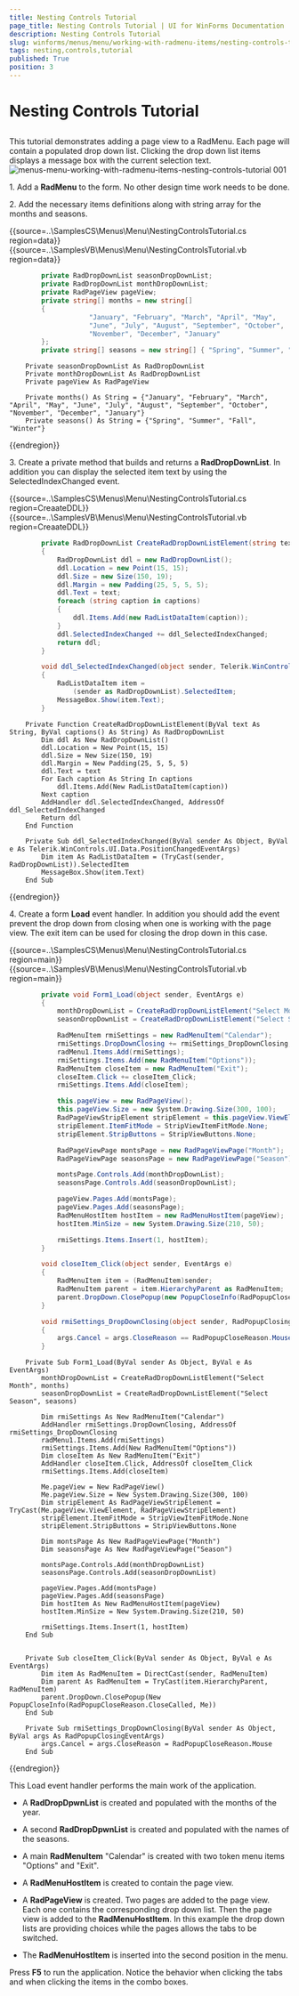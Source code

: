 ```yaml
---
title: Nesting Controls Tutorial
page_title: Nesting Controls Tutorial | UI for WinForms Documentation
description: Nesting Controls Tutorial
slug: winforms/menus/menu/working-with-radmenu-items/nesting-controls-tutorial
tags: nesting,controls,tutorial
published: True
position: 3
---
```


# Nesting Controls Tutorial



## 

This tutorial demonstrates adding a page view to a RadMenu. Each page will contain a populated drop down list. Clicking the drop down list items displays a message box with the current selection text. <br>![menus-menu-working-with-radmenu-items-nesting-controls-tutorial 001](images/menus-menu-working-with-radmenu-items-nesting-controls-tutorial001.png)

1\. Add a __RadMenu__ to the form. No other design time work needs to be done.

2\. Add the necessary items definitions along with string array for the months and seasons.

{{source=..\SamplesCS\Menus\Menu\NestingControlsTutorial.cs region=data}} 
{{source=..\SamplesVB\Menus\Menu\NestingControlsTutorial.vb region=data}} 

````C#
        private RadDropDownList seasonDropDownList;
        private RadDropDownList monthDropDownList;
        private RadPageView pageView;
        private string[] months = new string[]
        {
                    "January", "February", "March", "April", "May",
                    "June", "July", "August", "September", "October",
                    "November", "December", "January"
        };
        private string[] seasons = new string[] { "Spring", "Summer", "Fall", "Winter" };
````
````VB.NET
    Private seasonDropDownList As RadDropDownList
    Private monthDropDownList As RadDropDownList
    Private pageView As RadPageView

    Private months() As String = {"January", "February", "March", "April", "May", "June", "July", "August", "September", "October", "November", "December", "January"}
    Private seasons() As String = {"Spring", "Summer", "Fall", "Winter"}
````

{{endregion}} 

3\. Create a private method that builds and returns a __RadDropDownList__. In addition you can display the selected item text by using the SelectedIndexChanged event.

{{source=..\SamplesCS\Menus\Menu\NestingControlsTutorial.cs region=CreaateDDL}} 
{{source=..\SamplesVB\Menus\Menu\NestingControlsTutorial.vb region=CreaateDDL}} 

````C#
        private RadDropDownList CreateRadDropDownListElement(string text, string[] captions)
        {
            RadDropDownList ddl = new RadDropDownList();
            ddl.Location = new Point(15, 15);
            ddl.Size = new Size(150, 19);
            ddl.Margin = new Padding(25, 5, 5, 5);
            ddl.Text = text;
            foreach (string caption in captions)
            {
                ddl.Items.Add(new RadListDataItem(caption));
            }
            ddl.SelectedIndexChanged += ddl_SelectedIndexChanged;
            return ddl;
        }

        void ddl_SelectedIndexChanged(object sender, Telerik.WinControls.UI.Data.PositionChangedEventArgs e)
        {
            RadListDataItem item =
                (sender as RadDropDownList).SelectedItem;
            MessageBox.Show(item.Text);
        }
````
````VB.NET
    Private Function CreateRadDropDownListElement(ByVal text As String, ByVal captions() As String) As RadDropDownList
        Dim ddl As New RadDropDownList()
        ddl.Location = New Point(15, 15)
        ddl.Size = New Size(150, 19)
        ddl.Margin = New Padding(25, 5, 5, 5)
        ddl.Text = text
        For Each caption As String In captions
            ddl.Items.Add(New RadListDataItem(caption))
        Next caption
        AddHandler ddl.SelectedIndexChanged, AddressOf ddl_SelectedIndexChanged
        Return ddl
    End Function

    Private Sub ddl_SelectedIndexChanged(ByVal sender As Object, ByVal e As Telerik.WinControls.UI.Data.PositionChangedEventArgs)
        Dim item As RadListDataItem = (TryCast(sender, RadDropDownList)).SelectedItem
        MessageBox.Show(item.Text)
    End Sub
````

{{endregion}} 

4\. Create a form __Load__ event handler. In addition you should add the event prevent the drop down from closing when one is working with the page view. The exit item can be used for closing the drop down in this case.

{{source=..\SamplesCS\Menus\Menu\NestingControlsTutorial.cs region=main}} 
{{source=..\SamplesVB\Menus\Menu\NestingControlsTutorial.vb region=main}} 

````C#
        private void Form1_Load(object sender, EventArgs e)
        {
            monthDropDownList = CreateRadDropDownListElement("Select Month", months);
            seasonDropDownList = CreateRadDropDownListElement("Select Season", seasons);

            RadMenuItem rmiSettings = new RadMenuItem("Calendar");
            rmiSettings.DropDownClosing += rmiSettings_DropDownClosing;
            radMenu1.Items.Add(rmiSettings);
            rmiSettings.Items.Add(new RadMenuItem("Options"));
            RadMenuItem closeItem = new RadMenuItem("Exit");
            closeItem.Click += closeItem_Click;
            rmiSettings.Items.Add(closeItem);

            this.pageView = new RadPageView();
            this.pageView.Size = new System.Drawing.Size(300, 100);
            RadPageViewStripElement stripElement = this.pageView.ViewElement as RadPageViewStripElement;
            stripElement.ItemFitMode = StripViewItemFitMode.None;
            stripElement.StripButtons = StripViewButtons.None;

            RadPageViewPage montsPage = new RadPageViewPage("Month");
            RadPageViewPage seasonsPage = new RadPageViewPage("Season");

            montsPage.Controls.Add(monthDropDownList);
            seasonsPage.Controls.Add(seasonDropDownList);

            pageView.Pages.Add(montsPage);
            pageView.Pages.Add(seasonsPage);
            RadMenuHostItem hostItem = new RadMenuHostItem(pageView);
            hostItem.MinSize = new System.Drawing.Size(210, 50);

            rmiSettings.Items.Insert(1, hostItem);
        }

        void closeItem_Click(object sender, EventArgs e)
        {
            RadMenuItem item = (RadMenuItem)sender;
            RadMenuItem parent = item.HierarchyParent as RadMenuItem;
            parent.DropDown.ClosePopup(new PopupCloseInfo(RadPopupCloseReason.CloseCalled, this));
        }

        void rmiSettings_DropDownClosing(object sender, RadPopupClosingEventArgs args)
        {
            args.Cancel = args.CloseReason == RadPopupCloseReason.Mouse;
        }
````
````VB.NET
    Private Sub Form1_Load(ByVal sender As Object, ByVal e As EventArgs)
        monthDropDownList = CreateRadDropDownListElement("Select Month", months)
        seasonDropDownList = CreateRadDropDownListElement("Select Season", seasons)

        Dim rmiSettings As New RadMenuItem("Calendar")
        AddHandler rmiSettings.DropDownClosing, AddressOf rmiSettings_DropDownClosing
        radMenu1.Items.Add(rmiSettings)
        rmiSettings.Items.Add(New RadMenuItem("Options"))
        Dim closeItem As New RadMenuItem("Exit")
        AddHandler closeItem.Click, AddressOf closeItem_Click
        rmiSettings.Items.Add(closeItem)

        Me.pageView = New RadPageView()
        Me.pageView.Size = New System.Drawing.Size(300, 100)
        Dim stripElement As RadPageViewStripElement = TryCast(Me.pageView.ViewElement, RadPageViewStripElement)
        stripElement.ItemFitMode = StripViewItemFitMode.None
        stripElement.StripButtons = StripViewButtons.None

        Dim montsPage As New RadPageViewPage("Month")
        Dim seasonsPage As New RadPageViewPage("Season")

        montsPage.Controls.Add(monthDropDownList)
        seasonsPage.Controls.Add(seasonDropDownList)

        pageView.Pages.Add(montsPage)
        pageView.Pages.Add(seasonsPage)
        Dim hostItem As New RadMenuHostItem(pageView)
        hostItem.MinSize = New System.Drawing.Size(210, 50)

        rmiSettings.Items.Insert(1, hostItem)
    End Sub


    Private Sub closeItem_Click(ByVal sender As Object, ByVal e As EventArgs)
        Dim item As RadMenuItem = DirectCast(sender, RadMenuItem)
        Dim parent As RadMenuItem = TryCast(item.HierarchyParent, RadMenuItem)
        parent.DropDown.ClosePopup(New PopupCloseInfo(RadPopupCloseReason.CloseCalled, Me))
    End Sub

    Private Sub rmiSettings_DropDownClosing(ByVal sender As Object, ByVal args As RadPopupClosingEventArgs)
        args.Cancel = args.CloseReason = RadPopupCloseReason.Mouse
    End Sub
````

{{endregion}} 

This Load event handler performs the main work of the application. 

* A __RadDropDpwnList__ is created and populated with the months of the year.
                

* A second __RadDropDpwnList__ is created and populated with the names of the seasons.
                

* A main __RadMenuItem__ "Calendar" is created with two token menu items "Options" and "Exit".
                

* A __RadMenuHostItem__ is created to contain the page view.
                

* A __RadPageView__ is created. Two pages are added to the page view. Each one contains the corresponding drop down list. Then the page view is added to the __RadMenuHostItem__. In this example the drop down lists are providing choices while the pages allows the tabs to be switched.

* The __RadMenuHostItem__ is inserted into the second position in the menu.

Press __F5__ to run the application. Notice the behavior when clicking the tabs and when clicking the items in the combo boxes.
        

